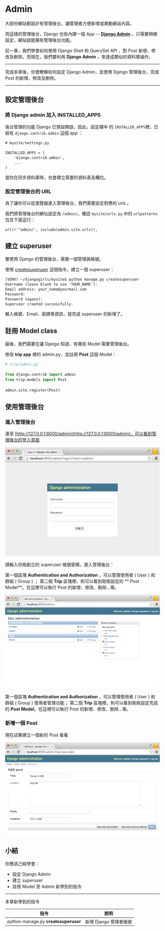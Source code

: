 # Admin

大部份網站都設計有管理後台，讓管理者方便新增或異動網站內容。

而這樣的管理後台，Django 也有內建一個 App -- [**Django Admin**](https://docs.djangoproject.com/en/dev/ref/contrib/admin/) 。只需要稍微設定，網站就能擁有管理後台功能。

前一章，我們學會如何使用 Django Shell 和 QuerySet API ，對 Post 新增、修改及刪除。而現在，我們要利用 **Django Admin** ，來達成類似的資料庫操作。

---
完成本章後，你會瞭解如何設定 Django Admin，並使用 Django 管理後台，完成 Post 的新增、修改及刪除。

---

## 設定管理後台
### 將 Django admin 加入 INSTALLED_APPS
後台管理的功能 Django 已預設開啟。因此，設定檔中 的 `INSTALLED_APPS`裡，已經有 `django.contrib.admin` 這個 app ：

```
# mysite/settings.py

INSTALLED_APPS = (
    'django.contrib.admin',
    ...
)
```

當你在同步資料庫時，也會建立需要的資料表及欄位。

### 設定管理後台的 URL
為了讓你可以從瀏覽器進入管理後台，我們需要設定對應的 urls 。

我們將管理後台的網址設定為 `/admin/`。確認 `mysite/urls.py` 中的 `urlpatterns` 包含下面這行：

```
url(r'^admin/', include(admin.site.urls)),
```

## 建立 superuser

要使用 Django 的管理後台，需要一個管理員帳號。

使用 [createsuperuser](https://docs.djangoproject.com/en/dev/ref/django-admin/#django-admin-createsuperuser) 這個指令，建立一個 superuser：

```
(VENV) ~/djangogirls/mysite$ python manage.py createsuperuser
Username (leave blank to use 'YOUR_NAME'):
Email address: your_name@yourmail.com
Password:
Password (again):
Superuser created successfully.

```
輸入帳號、Email、密碼等資訊，就完成 superuser 的新增了。


## 註冊 Model class

最後，我們需要在讓 Django 知道，有哪些 Model 需要管理後台。

修改 **trip app** 裡的 admin.py，並註冊 **Post** 這個 Model：

```python
# trip/admin.py

from django.contrib import admin
from trip.models import Post

admin.site.register(Post)

```

## 使用管理後台
### 進入管理後台
連至 [http://127.0.0.1:8000/admin](http://127.0.0.1:8000/admin)，可以看到管理後台的登入頁面

![](./../images/django-admin-login.png)

請輸入你剛創立的 superuser 帳號密碼，進入管理後台：

第一個區塊 **Authentication and Authorization** ，可以管理使用者 ( User ) 和 群組 ( Group )  ； 第二個 **Trip** 區塊裡，則可以看到剛剛設定的 ** Post Model**。在這裡可以執行 Post 的新增、修改、刪除...等。

![](./../images/django-admin-main-screen.png)

第一個區塊 **Authentication and Authorization** ，可以管理使用者 ( User ) 和 群組 ( Group )  使用者管理功能； 第二個 **Trip** 區塊裡，則可以看到剛剛設定完成的 **Post Model**。在這裡可以執行 Post 的新增、修改、刪除...等。

### 新增一個 Post
現在試著建立一個新的 Post 看看

![](./../images/django-admin-create.png)

## 小結
你應該己經學會：
- 設定 Django Admin
- 建立 superuser
- 註冊 Model 至 Admin
新學到的指令
---
本章新學到的指令

| 指令| 說明 |
| ---|--- |
| python manage.py **createsuperuser** | 新增 Django 管理者帳號 |


